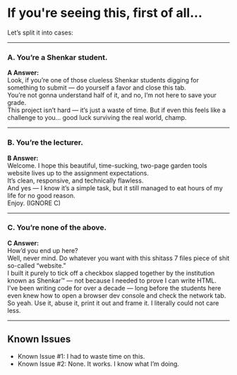 # If you're seeing this, first of all...

Let’s split it into cases:

---

### A. You’re a Shenkar student.

**A Answer:**  
Look, if you’re one of those clueless Shenkar students digging for something to submit — do yourself a favor and close this tab.  
You’re not gonna understand half of it, and no, I’m not here to save your grade.  
This project isn’t hard — it’s just a waste of time. But if even this feels like a challenge to you… good luck surviving the real world, champ.

---

### B. You’re the lecturer.

**B Answer:**  
Welcome. I hope this beautiful, time-sucking, two-page garden tools website lives up to the assignment expectations.  
It’s clean, responsive, and technically flawless.  
And yes — I know it’s a simple task, but it still managed to eat hours of my life for no good reason.  
Enjoy. (IGNORE C)

---

### C. You’re none of the above.

**C Answer:**  
How’d you end up here?  
Well, never mind. Do whatever you want with this shitass 7 files piece of shit so-called “website.”  
I built it purely to tick off a checkbox slapped together by the institution known as Shenkar™ — not because I needed to prove I can write HTML.  
I’ve been writing code for over a decade — long before the students here even knew how to open a browser dev console and check the network tab.  
So yeah. Use it, abuse it, print it out and frame it. I literally could not care less.

---

## Known Issues

- Known Issue #1: I had to waste time on this.  
- Known Issue #2: None. It works. I know what I’m doing.
